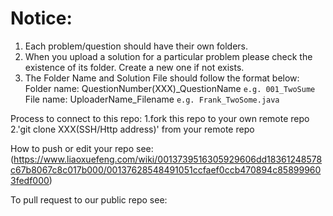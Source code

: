 # Notice:
1. Each problem/question should have their own folders.
2. When you upload a solution for a particular problem please check the existence of its folder. Create a new one if not exists.
3. The Folder Name and Solution File should follow the format below:
Folder name: QuestionNumber(XXX)_QuestionName   `e.g. 001_TwoSume`   
File name: UploaderName_Filename        `e.g. Frank_TwoSome.java`

Process to connect to this repo:
1.fork this repo to your own remote repo
2.'git clone XXX(SSH/Http address)' from your remote repo

How to push or edit your repo see:(https://www.liaoxuefeng.com/wiki/0013739516305929606dd18361248578c67b8067c8c017b000/00137628548491051ccfaef0ccb470894c858999603fedf000)

To pull request to our public repo see:
